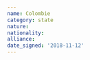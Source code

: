 ```yaml
---
name: Colombie
category: state
nature: 
nationality: 
alliance: 
date_signed: '2018-11-12'
---
```

    